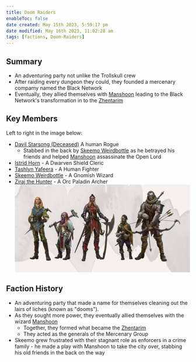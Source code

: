 ```yaml
---
title: Doom Raiders
enableToc: false
date created: May 15th 2023, 5:59:17 pm
date modified: May 16th 2023, 11:02:28 am
tags: [factions, Doom-Raiders]
---
```

## Summary
- An adventuring party not unlike the Trollskull crew
- After raiding every dungeon they could, they founded a mercenary compamy named the Black Network
- Eventually, they allied themselves with [Manshoon](Manshoon.md) leading to the Black Network's transformation in to the [Zhentarim](Zhentarim.md)

## Key Members
Left to right in the image below:
- [Davil Starsong (Deceased)](content/Davil%20Starsong%20(Deceased).md) A human Rogue
	- Stabbed in the back by [Skeemo Weirdbottle](Skeemo%20Weirdbottle.md) as he betrayed his friends and helped [Manshoon](Manshoon.md) assassinate the Open Lord
- [Istrid Horn](Istrid%20Horn.md) - A Dwarven Shield Cleric
- [Tashlyn Yafeera](Tashlyn%20Yafeera.md) - A Human Fighter
- [Skeemo Weirdbottle](Skeemo%20Weirdbottle.md) - A Gnomish Wizard
- [Ziraj the Hunter](Ziraj%20the%20Hunter.md) - A Orc Paladin Archer
![](attachments/Doom%20Raiders.png)

## Faction History
- An adventuring party that made a name for themselves cleaning out the lairs of liches (known as "dooms").
- As they sought more power, they eventually allied themselves with the wizard [Manshoon](Manshoon.md)
	- Together, they formed what became the [Zhentarim](Zhentarim.md)
	- They acted as the generals of the Mercenary Group
- Skeemo grew frustrated with their stagnant role as enforcers in a crime family - he made a play with Manshoon to take the city over, stabbing his old friends in the back on the way
